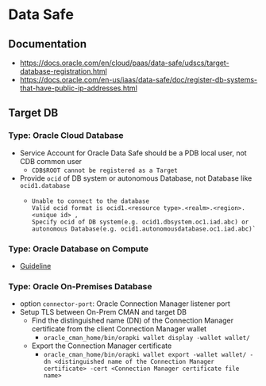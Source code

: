 # Data Safe



## Documentation
- https://docs.oracle.com/en/cloud/paas/data-safe/udscs/target-database-registration.html
- https://docs.oracle.com/en-us/iaas/data-safe/doc/register-db-systems-that-have-public-ip-addresses.html

## Target DB
### Type: Oracle Cloud Database
- Service Account for Oracle Data Safe should be a PDB local user, not CDB common user
   - `CDB$ROOT cannot be registered as a Target`
- Provide `ocid` of DB system or autonomous Database, not Database like `ocid1.database`
    - ```
      Unable to connect to the database    
      Valid ocid format is ocid1.<resource type>.<realm>.<region>.<unique id> , 
      Specify ocid of DB system(e.g. ocid1.dbsystem.oc1.iad.abc) or autonomous Database(e.g. ocid1.autonomousdatabase.oc1.iad.abc)`

### Type: Oracle Database on Compute
- [Guideline](https://github.com/davidkhala/Oracle-Database-install-guide/blob/LTS/ocidb.md)

### Type: Oracle On-Premises Database
- option `connector-port`: Oracle Connection Manager listener port
- Setup TLS between On-Prem CMAN and target DB
   - Find the distinguished name (DN) of the Connection Manager certificate from the client Connection Manager wallet
      - `oracle_cman_home/bin/orapki wallet display -wallet wallet/`
   - Export the Connection Manager certificate 
      - `oracle_cman_home/bin/orapki wallet export -wallet wallet/ -dn <distinguished name of the Connection Manager certificate> -cert <Connection Manager certificate file name>`

